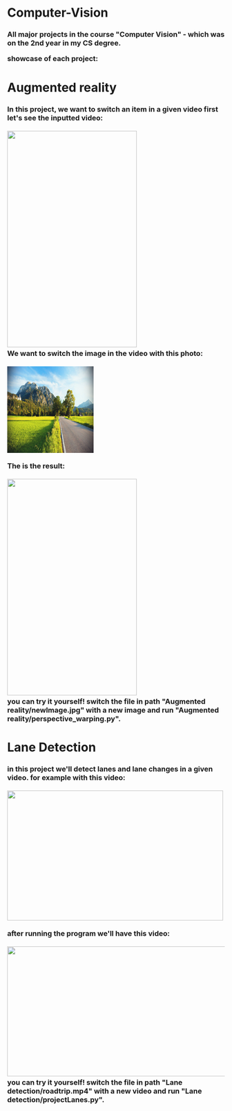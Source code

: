 # Computer-Vision
<h3>
All major projects in the course "Computer Vision" - which was on the 2nd year in my CS degree.

showcase of each project:
</h3>

# Augmented reality
<h3>
  In this project, we want to switch an item in a given video
  first let's see the inputted video:
  <br>
  <br><img src="res/inputVid.gif" width="300" height="500"/><br>
  We want to switch the image in the video with this photo:
  <br>
  <br><img src="Augmented reality/newImage.jpg" width="200" height="200"/><br>
  
  The is the result:
  <br>
  <br><img src="res/outputVid.gif" width="300" height="500"/><br>
 you can try it yourself! switch the file in path "Augmented reality/newImage.jpg" with a new image and run "Augmented reality/perspective_warping.py".
 
 # Lane Detection
 <h3>
  in this project we'll detect lanes and lane changes in a given video.
  for example with this video:
  <br>
  <br><img src="res/roadtrip.gif" width="500" height="300"/><br>
  
  after running the program we'll have this video:
  <br>
  <br><img src="res/roadtripOutput.gif" width="600" height="300"/><br>
 you can try it yourself! switch the file in path "Lane detection/roadtrip.mp4" with a new video and run "Lane detection/projectLanes.py".
 </h3>
 
